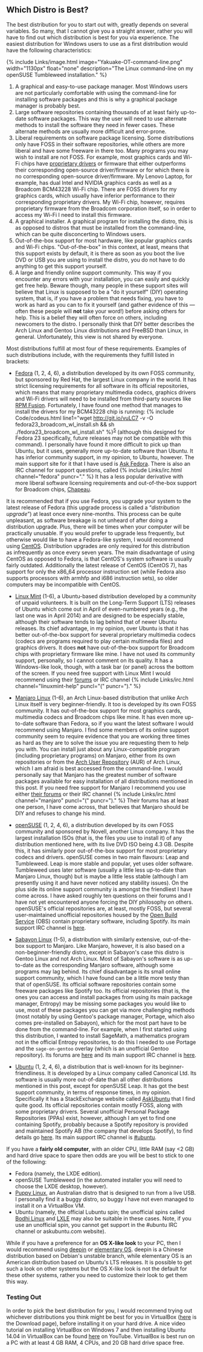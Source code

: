 ## Which Distro is Best?
The best distribution for you to start out with, greatly depends on several variables. So many, that I cannot give you a straight answer, rather you will have to find out which distribution is best for you via experience. The easiest distribution for Windows users to use as a first distribution would have the following characteristics:

{% include Links/image.html image="Yakuake-OT-command-line.png" width="1130px" float="none" description="The Linux command-line on my openSUSE Tumbleweed installation." %}
1. A graphical and easy-to-use package manager. Most Windows users are not particularly comfortable with using the command-line for installing software packages and this is why a graphical package manager is probably best.
2. Large software repositories containing thousands of at least fairly up-to-date software packages. This way the user will need to use alternate methods to install the software they need in fewer cases. These alternate methods are usually more difficult and error-prone.
3. Liberal requirements on software package licensing. Some distributions only have FOSS in their software repositories, while others are more liberal and have some freeware in there too. Many programs you may wish to install are not FOSS. For example, most graphics cards and Wi-Fi chips have [proprietary drivers](https://en.wikipedia.org/wiki/Device_driver) or firmware that either outperforms their corresponding open-source driver/firmware or for which there is no corresponding open-source driver/firmware. My Lenovo Laptop, for example, has dual Intel and NVIDIA graphics cards as well as a Broadcom BCM43228 Wi-Fi chip. There are FOSS drivers for my graphics cards, which usually have inferior performance to their corresponding proprietary drivers. My Wi-Fi chip, however, requires proprietary firmware from the Broadcom corporation itself, so in order to access my Wi-Fi I need to install this firmware.
4. A graphical installer. A graphical program for installing the distro, this is as opposed to distros that must be installed from the command-line, which can be quite disconcerting to Windows users.
5. Out-of-the-box support for most hardware, like popular graphics cards and Wi-Fi chips. "Out-of-the-box" in this context, at least, means that this support exists by default, it is there as soon as you boot the live DVD or USB you are using to install the distro, you do not have to do anything to get this support yourself.
6. A large and friendly online support community. This way if you encounter any errors with your installation, you can easily and quickly get free help. Beware though, many people in these support sites will believe that Linux is supposed to be a "do it yourself" (DIY) operating system, that is, if you have a problem that needs fixing, you have to work as hard as you can to fix it yourself (and gather evidence of this &mdash; often these people will **not** take your word!) before asking others for help. This is a belief they will often force on others, including newcomers to the distro. I personally think that DIY better describes the Arch Linux and Gentoo Linux distributions and FreeBSD than Linux, in general. Unfortunately, this view is not shared by everyone.

Most distributions fulfill at most four of these requirements. Examples of such distributions include, with the requirements they fulfill listed in brackets:

* [Fedora](https://getfedora.org/) (1, 2, 4, 6), a distribution developed by its own FOSS community, but sponsored by Red Hat, the largest Linux company in the world. It has strict licensing requirements for all software in its official repositories, which means that many proprietary multimedia codecs, graphics drivers and Wi-Fi drivers will need to be installed from third-party sources like [RPM Fusion](http://rpmfusion.org/). Fortunately, I have found one method that manages to install the drivers for my BCM43228 chip is running: {% include Code/codeus.html line1="wget http://git.io/vuLC7 -v -O fedora23_broadcom_wl_install.sh && sh ./fedora23_broadcom_wl_install.sh" %}<sup id="fnref:5"><a href="#fn:5" class="footnote">5</a></sup> (although this designed for Fedora 23 specifically, future releases may not be compatible with this command). I personally have found it more difficult to pick up than Ubuntu, but it uses, generally more up-to-date software than Ubuntu. It has inferior community support, in my opinion, to Ubuntu, however. The main support site for it that I have used is [Ask Fedora](https://ask.fedoraproject.org/). There is also an IRC channel for support questions, called {% include Links/irc.html channel="fedora" puncr="." %} It has a less popular derivative with more liberal software licensing requirements and out-of-the-box support for Broadcom chips, [Chapeau](http://chapeaulinux.org/).

It is recommended that if you use Fedora, you upgrade your system to the latest release of Fedora (this upgrade process is called a &ldquo;*distribution upgrade*&rdquo;) at least once every nine-months. This process can be quite unpleasant, as software breakage is not unheard of after doing a distribution upgrade. Plus, there will be times when your computer will be practically unusable. If you would prefer to upgrade less frequently, but otherwise would like to have a Fedora-like system, I would recommend using [CentOS](https://centos.org). Distribution upgrades are only required for this distribution as infrequently as once every seven years. The main disadvantage of using CentOS as opposed to Fedora, is that CentOS's system software is usually fairly outdated. Additionally the latest release of CentOS (CentOS 7), has support for only the x86_64 processor instruction set (while Fedora also supports processors with armhfp and i686 instruction sets), so older computers may be incompatible with CentOS.

* [Linux Mint](http://linuxmint.com/) (1-6), a Ubuntu-based distribution developed by a community of unpaid volunteers. It is built on the Long-Term Support (LTS) releases of Ubuntu which come out in April of even-numbered years (e.g., the last one was in April 2014) and are designed to be especially stable, although their software tends to lag behind that of newer Ubuntu releases. Its chief advantage, in my opinion, over Ubuntu is that it has better out-of-the-box support for several proprietary multimedia codecs (codecs are programs required to play certain multimedia files) and graphics drivers. It does **not** have out-of-the-box support for Broadcom chips with proprietary firmware like mine. I have not used its community support, personally, so I cannot comment on its quality. It has a Windows-like look, though, with a task bar (or panel) across the bottom of the screen. If you need free support with Linux Mint I would recommend using their [forums](https://forums.linuxmint.com/) or IRC channel {% include Links/irc.html channel="linuxmint-help" puncl="(" puncr=")." %}

* [Manjaro Linux](https://manjaro.github.io/) (1-6), an Arch Linux-based distribution that unlike Arch Linux itself is very beginner-friendly. It too is developed by its own FOSS community. It has out-of-the-box support for most graphics cards, multimedia codecs and Broadcom chips like mine. It has even more up-to-date software than Fedora, so if you want the latest software I would recommend using Manjaro. I find some members of its online support community seem to require evidence that you are working three times as hard as they are to solve the issue you are requesting them to help you with. You can install just about any Linux-compatible program (including proprietary programs) on Manjaro, either from its own repositories or from the [Arch User Repository](https://aur.archlinux.org) (AUR) of Arch Linux, which I am afraid is best accessed from the command-line. I would personally say that Manjaro has the greatest number of software packages available for easy installation of all distributions mentioned in this post. If you need free support for Manjaro I recommend you use either [their forums](https://forum.manjaro.org) or their IRC channel {% include Links/irc.html channel="manjaro" puncl="(" puncr=")." %} Their forums has at least one person, I have come across, that believes that Manjaro should be DIY and refuses to change his mind.

* [openSUSE](https://www.opensuse.org/) (1, 2, 4, 6), a distribution developed by its own FOSS community and sponsored by Novell, another Linux company. It has the largest installation ISOs (that is, the files you use to install it) of any distribution mentioned here, with its live DVD ISO being 4.3 GB. Despite this, it has similarly poor out-of-the-box support for most proprietary codecs and drivers. openSUSE comes in two main flavours: Leap and Tumbleweed. Leap is more stable and popular, yet uses older software. Tumbleweed uses later software (usually a little less up-to-date than Manjaro Linux, though) but is maybe a little less stable (although I am presently using it and have never noticed any stability issues). On the plus side its online support community is amongst the friendliest I have come across. I have asked roughly ten questions on their forums and I have not yet encountered anyone forcing the DIY philosophy on others. openSUSE's official repositories are, at least, mostly FOSS, but several user-maintained unofficial repositories housed by the [Open Build Service](https://build.opensuse.org) (OBS) contain proprietary software, including Spotify. Its main support IRC channel is [here](irc://irc.freenode.net/suse).

* [Sabayon Linux](http://sabayon.org/) (1-5), a distribution with similarly extensive, out-of-the-box support to Manjaro. Like Manjaro, however, it is also based on a non-beginner-friendly distro, except in Sabayon's case this distro is Gentoo Linux and not Arch Linux. Most of Sabayon's software is as up-to-date as the corresponding Manjaro software, although some programs may lag behind. Its chief disadvantage is its small online support community, which I have found can be a little more testy than that of openSUSE. Its official software repositories contain some freeware packages like Spotify too. Its official repositories (that is, the ones you can access and install packages from using its main package manager, Entropy) may be missing some packages you would like to use, most of these packages you can get via more challenging methods (most notably by using Gentoo's package manager, Portage, which also comes pre-installed on Sabayon), which for the most part have to be done from the command-line. For example, when I first started using this distribution, I wanted to install SageMath, a mathematics program not in the official Entropy repositories, to do this I needed to use Portage and the `sage-on-gentoo` overlay (which is an unofficial Gentoo repository). Its forums are [here](https://forum.sabayon.org/) and its main support IRC channel is [here](irc://irc.freenode.net/sabayon).

* [Ubuntu](http://ubuntu.com) (1, 2, 4, 6), a distribution that is well-known for its beginner-friendliness. It is developed by a Linux company called Canonical Ltd. Its software is usually more out-of-date than all other distributions mentioned in this post, except for openSUSE Leap. It has got the best support community, in terms of response times, in my opinion. Specifically it has a StackExchange website called [AskUbuntu](http://askubuntu.com) that I find quite good. Its official repositories contain mostly FOSS, along with some proprietary drivers. Several unofficial Personal Package Repositories (PPAs) exist, however, although I am yet to find one containing Spotify, probably because a Spotify repository is provided and maintained Spotify AB (the company that develops Spotify), to find details go [here](https://www.spotify.com/uk/download/). Its main support IRC channel is [#ubuntu](irc://irc.freenode.net/ubuntu).

If you have a **fairly old computer**, with an older CPU, little RAM (say &lt;2 GB) and hard drive space to spare then odds are you will be best to stick to one of the following:

* Fedora (namely, the LXDE edition).
* openSUSE Tumbleweed (in the automated installer you will need to choose the LXDE desktop, however).
* [Puppy Linux](http://www.puppylinux.com/), an Australian distro that is designed to run from a live USB. I personally find it a buggy distro, so buggy I have not even managed to install it on a VirtualBox VM.
* Ubuntu (namely, the official Lubuntu spin; the unofficial spins called [Bodhi Linux](http://www.bodhilinux.com/) and [LXLE](http://lxle.net/) may also be suitable in these cases. Note, if you use an unofficial spin, you cannot get support in the #ubuntu IRC channel or askubuntu.com website).

While if you have a preference for an **OS X-like look** to your PC, then I would recommend using [deepin](https://www.deepin.org/?language=en) or [elementary OS](http://elementary.io/). deepin is a Chinese distribution based on Debian's unstable branch, while elementary OS is an American distribution based on Ubuntu's LTS releases. It is possible to get such a look on other systems but the OS X-like look is not the default for these other systems, rather you need to customize their look to get them this way.

### Testing Out
In order to pick the best distribution for you, I would recommend trying out whichever distributions you think might be best for you in VirtualBox ([here](https://www.virtualbox.org/wiki/Downloads) is the Download page), before installing it on your hard drive. A nice video tutorial on installing VirtualBox on Windows 7 and then installing Ubuntu 14.04 in VirtualBox can be found [here](https://www.youtube.com/watch?v=QkJmahizwO4) on YouTube. VirtualBox is best run on a PC with at least 4 GB RAM, 4 CPUs, and 20 GB hard drive space free.
